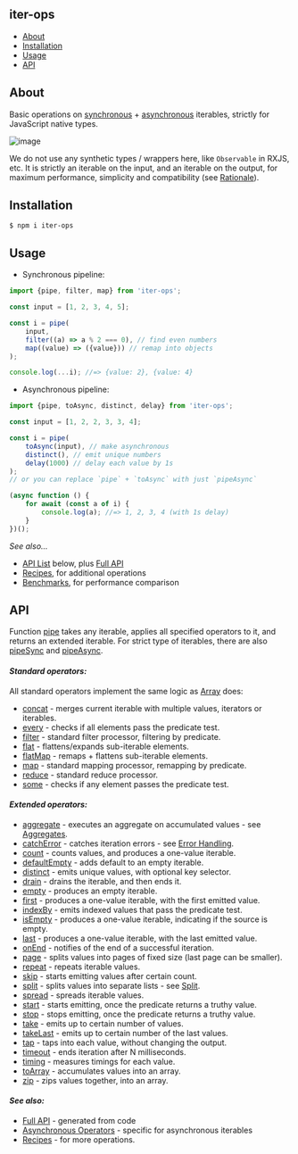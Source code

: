 ## iter-ops

-   [About](#about)
-   [Installation](#installation)
-   [Usage](#usage)
-   [API]

## About

Basic operations on [synchronous] + [asynchronous] iterables, strictly for JavaScript native types.

![image](https://user-images.githubusercontent.com/5108906/147329472-38caa349-1baa-4ab0-945e-5cf618ce0dd9.png)

We do not use any synthetic types / wrappers here, like `Observable` in RXJS, etc. It is strictly an iterable on the
input, and an iterable on the output, for maximum performance, simplicity and compatibility (see [Rationale]).

## Installation

```
$ npm i iter-ops
```

## Usage

-   Synchronous pipeline:

```ts
import {pipe, filter, map} from 'iter-ops';

const input = [1, 2, 3, 4, 5];

const i = pipe(
    input,
    filter((a) => a % 2 === 0), // find even numbers
    map((value) => ({value})) // remap into objects
);

console.log(...i); //=> {value: 2}, {value: 4}
```

-   Asynchronous pipeline:

```ts
import {pipe, toAsync, distinct, delay} from 'iter-ops';

const input = [1, 2, 2, 3, 3, 4];

const i = pipe(
    toAsync(input), // make asynchronous
    distinct(), // emit unique numbers
    delay(1000) // delay each value by 1s
);
// or you can replace `pipe` + `toAsync` with just `pipeAsync`

(async function () {
    for await (const a of i) {
        console.log(a); //=> 1, 2, 3, 4 (with 1s delay)
    }
})();
```

_See also..._

-   [API List] below, plus [Full API]
-   [Recipes], for additional operations
-   [Benchmarks], for performance comparison

## API

Function [pipe] takes any iterable, applies all specified operators to it, and returns an extended iterable.
For strict type of iterables, there are also [pipeSync] and [pipeAsync].

#### <i>Standard operators:</i>

All standard operators implement the same logic as [Array] does:

-   [concat](http://vitaly-t.github.io/iter-ops/functions/concat) - merges current iterable with multiple values,
    iterators or iterables.
-   [every](http://vitaly-t.github.io/iter-ops/functions/every) - checks if all elements pass the predicate test.
-   [filter](http://vitaly-t.github.io/iter-ops/functions/filter) - standard filter processor, filtering by predicate.
-   [flat](http://vitaly-t.github.io/iter-ops/functions/flat) - flattens/expands sub-iterable elements.
-   [flatMap](http://vitaly-t.github.io/iter-ops/functions/flatMap) - remaps + flattens sub-iterable elements.
-   [map](http://vitaly-t.github.io/iter-ops/functions/map) - standard mapping processor, remapping by predicate.
-   [reduce](http://vitaly-t.github.io/iter-ops/functions/reduce) - standard reduce processor.
-   [some](http://vitaly-t.github.io/iter-ops/functions/some) - checks if any element passes the predicate test.

#### <i>Extended operators:</i>

-   [aggregate](http://vitaly-t.github.io/iter-ops/functions/aggregate) - executes an aggregate on accumulated values -
    see [Aggregates].
-   [catchError](http://vitaly-t.github.io/iter-ops/functions/catchError) - catches iteration errors -
    see [Error Handling].
-   [count](http://vitaly-t.github.io/iter-ops/functions/count) - counts values, and produces a one-value iterable.
-   [defaultEmpty](http://vitaly-t.github.io/iter-ops/functions/defaultEmpty) - adds default to an empty iterable.
-   [distinct](http://vitaly-t.github.io/iter-ops/functions/distinct) - emits unique values, with optional key selector.
-   [drain](http://vitaly-t.github.io/iter-ops/functions/drain) - drains the iterable, and then ends it.
-   [empty](http://vitaly-t.github.io/iter-ops/functions/empty) - produces an empty iterable.
-   [first](http://vitaly-t.github.io/iter-ops/functions/first) - produces a one-value iterable, with the first emitted
    value.
-   [indexBy](http://vitaly-t.github.io/iter-ops/functions/indexBy) - emits indexed values that pass the predicate test.
-   [isEmpty](http://vitaly-t.github.io/iter-ops/functions/isEmpty) - produces a one-value iterable, indicating if the
    source is empty.
-   [last](http://vitaly-t.github.io/iter-ops/functions/last) - produces a one-value iterable, with the last emitted
    value.
-   [onEnd](http://vitaly-t.github.io/iter-ops/functions/onEnd) - notifies of the end of a successful iteration.
-   [page](http://vitaly-t.github.io/iter-ops/functions/page) - splits values into pages of fixed size (last page can be
    smaller).
-   [repeat](http://vitaly-t.github.io/iter-ops/functions/repeat) - repeats iterable values.
-   [skip](http://vitaly-t.github.io/iter-ops/functions/skip) - starts emitting values after certain count.
-   [split](http://vitaly-t.github.io/iter-ops/functions/split) - splits values into separate lists - see [Split].
-   [spread](http://vitaly-t.github.io/iter-ops/functions/spread) - spreads iterable values.
-   [start](http://vitaly-t.github.io/iter-ops/functions/start) - starts emitting, once the predicate returns a truthy
    value.
-   [stop](http://vitaly-t.github.io/iter-ops/functions/stop) - stops emitting, once the predicate returns a truthy
    value.
-   [take](http://vitaly-t.github.io/iter-ops/functions/take) - emits up to certain number of values.
-   [takeLast](http://vitaly-t.github.io/iter-ops/functions/takeLast) - emits up to certain number of the last values.
-   [tap](http://vitaly-t.github.io/iter-ops/functions/tap) - taps into each value, without changing the output.
-   [timeout](http://vitaly-t.github.io/iter-ops/functions/timeout) - ends iteration after N milliseconds.
-   [timing](http://vitaly-t.github.io/iter-ops/functions/timing) - measures timings for each value.
-   [toArray](http://vitaly-t.github.io/iter-ops/functions/toArray) - accumulates values into an array.
-   [zip](http://vitaly-t.github.io/iter-ops/functions/zip) - zips values together, into an array.

#### <i>See also:</i>

-   [Full API] - generated from code
-   [Asynchronous Operators](./src/ops/async) - specific for asynchronous iterables
-   [Recipes] - for more operations.

[api]: #api
[api list]: #api
[full api]: https://vitaly-t.github.io/iter-ops
[error handling]: https://github.com/vitaly-t/iter-ops/wiki/Error-Handling
[iterable]: https://javascript.info/iterable
[iterables]: https://javascript.info/iterable
[array]: https://developer.mozilla.org/en-US/docs/Web/JavaScript/Reference/Global_Objects/Array
[wiki]: https://github.com/vitaly-t/iter-ops/wiki
[pipe]: http://vitaly-t.github.io/iter-ops/functions/pipe
[recipes]: https://github.com/vitaly-t/iter-ops/wiki/Recipes
[state]: https://github.com/vitaly-t/iter-ops/wiki/Iteration-State
[aggregates]: https://github.com/vitaly-t/iter-ops/wiki/Aggregates
[split]: https://github.com/vitaly-t/iter-ops/wiki/Split
[benchmarks]: ./benchmarks
[asynchronous iterables]: https://github.com/vitaly-t/iter-ops/wiki/Asynchronous-Iterables
[synchronous]: https://javascript.info/iterable
[asynchronous]: https://javascript.info/async-iterators-generators#async-iterables
[rationale]: https://github.com/vitaly-t/iter-ops/wiki/Rationale

[pipeSync]:https://vitaly-t.github.io/iter-ops/functions/pipeSync
[pipeAsync]:https://vitaly-t.github.io/iter-ops/functions/pipeAsync
